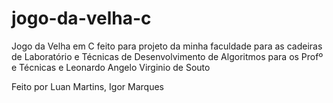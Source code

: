 # jogo-da-velha-c
Jogo da Velha em C feito para projeto da minha faculdade para as cadeiras de Laboratório e Técnicas de Desenvolvimento de Algoritmos para os Profº e Técnicas e Leonardo Angelo Virginio de Souto 

Feito por Luan Martins, Igor Marques
##
